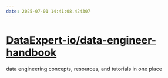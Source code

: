 ```yaml
---
date: 2025-07-01 14:41:08.424307
---
```


# [DataExpert-io/data-engineer-handbook](https://github.com/DataExpert-io/data-engineer-handbook)

data engineering concepts, resources, and tutorials in one place